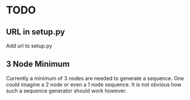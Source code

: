# TODO

## URL in setup.py
Add url to setup.py

## 3 Node Minimum
Currently a minimum of 3 nodes are needed to generate a sequence. One could
imagine a 2 node or even a 1 node sequence. It is not obvious how such a
sequence generator should work however.